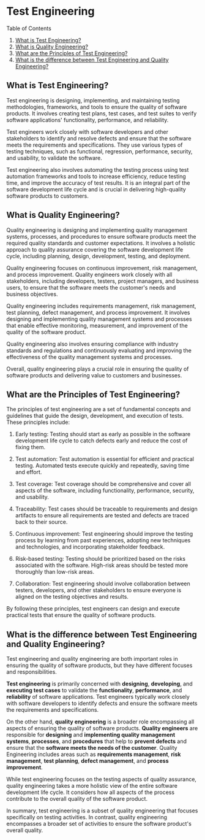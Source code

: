 # Test Engineering

Table of Contents
1. [What is Test Engineering?](#what-is-test-engineering)
2. [What is Quality Engineering?](#what-is-quality-engineering)
3. [What are the Principles of Test Engineering?](#what-are-the-principles-of-test-engineering)
4. [What is the difference between Test Engineering and Quality Engineering?](#what-is-the-difference-between-test-engineering-and-quality-engineering)

## What is Test Engineering?
Test engineering is designing, implementing, and maintaining testing methodologies, frameworks, and tools to ensure the quality of software products. It involves creating test plans, test cases, and test suites to verify software applications' functionality, performance, and reliability.

Test engineers work closely with software developers and other stakeholders to identify and resolve defects and ensure that the software meets the requirements and specifications. They use various types of testing techniques, such as functional, regression, performance, security, and usability, to validate the software.

Test engineering also involves automating the testing process using test automation frameworks and tools to increase efficiency, reduce testing time, and improve the accuracy of test results. It is an integral part of the software development life cycle and is crucial in delivering high-quality software products to customers.

## What is Quality Engineering?
Quality engineering is designing and implementing quality management systems, processes, and procedures to ensure software products meet the required quality standards and customer expectations. It involves a holistic approach to quality assurance covering the software development life cycle, including planning, design, development, testing, and deployment.

Quality engineering focuses on continuous improvement, risk management, and process improvement. Quality engineers work closely with all stakeholders, including developers, testers, project managers, and business users, to ensure that the software meets the customer's needs and business objectives.

Quality engineering includes requirements management, risk management, test planning, defect management, and process improvement. It involves designing and implementing quality management systems and processes that enable effective monitoring, measurement, and improvement of the quality of the software product. 

Quality engineering also involves ensuring compliance with industry standards and regulations and continuously evaluating and improving the effectiveness of the quality management systems and processes.

Overall, quality engineering plays a crucial role in ensuring the quality of software products and delivering value to customers and businesses.

## What are the Principles of Test Engineering?
The principles of test engineering are a set of fundamental concepts and guidelines that guide the design, development, and execution of tests. These principles include:

1. Early testing: Testing should start as early as possible in the software development life cycle to catch defects early and reduce the cost of fixing them.

2. Test automation: Test automation is essential for efficient and practical testing. Automated tests execute quickly and repeatedly, saving time and effort.

3. Test coverage: Test coverage should be comprehensive and cover all aspects of the software, including functionality, performance, security, and usability.

4. Traceability: Test cases should be traceable to requirements and design artifacts to ensure all requirements are tested and defects are traced back to their source.

5. Continuous improvement: Test engineering should improve the testing process by learning from past experiences, adopting new techniques and technologies, and incorporating stakeholder feedback.

6. Risk-based testing: Testing should be prioritized based on the risks associated with the software. High-risk areas should be tested more thoroughly than low-risk areas.

7. Collaboration: Test engineering should involve collaboration between testers, developers, and other stakeholders to ensure everyone is aligned on the testing objectives and results.

By following these principles, test engineers can design and execute practical tests that ensure the quality of software products.

## What is the difference between Test Engineering and Quality Engineering?
Test engineering and quality engineering are both important roles in ensuring the quality of software products, but they have different focuses and responsibilities.

**Test engineering** is primarily concerned with **designing**, **developing**, and **executing test cases** to validate the **functionality**, **performance**, and **reliability** of software applications. Test engineers typically work closely with software developers to identify defects and ensure the software meets the requirements and specifications.

On the other hand, **quality engineering** is a broader role encompassing all aspects of ensuring the quality of software products. **Quality engineers** are responsible for **designing** and **implementing quality management systems**, **processes**, and **procedures** that help to **prevent defects** and ensure that the **software meets the needs of the customer**. Quality Engineering includes areas such as **requirements management**, **risk management**, **test planning**, **defect management**, and **process improvement**.

While test engineering focuses on the testing aspects of quality assurance, quality engineering takes a more holistic view of the entire software development life cycle. It considers how all aspects of the process contribute to the overall quality of the software product.

In summary, test engineering is a subset of quality engineering that focuses specifically on testing activities. In contrast, quality engineering encompasses a broader set of activities to ensure the software product's overall quality.